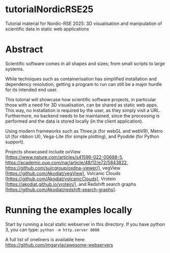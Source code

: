 # tutorialNordicRSE25
Tutorial material for Nordic-RSE 2025: 3D visualisation and manipulation of scientific data in static web applications

# Abstract
Scientific software comes in all shapes and sizes; from small scripts to large systems.

While techniques such as containerisation has simplified installation and dependency resolution, getting a program to run can still be a major hurdle for its intended end user.

This tutorial will showcase how scientific software projects, in particular those with a need for 3D visualisation, can be shared as static web apps. This way, no installation is required by the user, as they simply visit a URL. Furthermore, no backend needs to be maintained, since the processing is performed and the data is stored locally (in the client application).

Using modern frameworks such as Three.js (for webGL and webVR), Metro UI (for ribbon UI), Vega-Lite (for simple plotting), and Pyodide (for Python support).

Projects showcased include oxView [https://www.nature.com/articles/s41596-022-00688-5, https://academic.oup.com/nar/article/48/12/e72/5843822, https://github.com/sulcgroup/oxdna-viewer/], vegView [https://github.com/Akodiat/vegView], Volcanic Clouds [https://github.com/Akodiat/volcanicClouds], Vrotein [https://akodiat.github.io/vrotein/], and Redshift search graphs [https://github.com/Akodiat/redshift-search-graphs].

# Running the examples locally
Start by running a local static webserver in this directory. If you have python 3, you can type:
`python -m http.server 8080`

A full list of oneliners is available here:
https://github.com/imgarylai/awesome-webservers